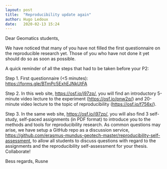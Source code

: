 ```yaml
---
layout: post
title:  "Reproducibility update again"
author: Hugo Ledoux
date:   2020-02-13 15:24
---
```


Dear Geomatics students,

We have noticed that many of you have not filled the first questionnaire on the reproducible research yet. Those of you who have not done it yet should do so as soon as possible. 

A quick reminder of all the steps that had to be taken before your P2:

Step 1. First questionnaire (<5 minutes): https://forms.gle/BTmPc5ExhEJNkUtFA

Step 2. In this web site, https://osf.io/j97zp/, you will find an introductory 5-minute video lecture to the experiment (https://osf.io/pnw2q/) and 20-minute video lecture to the topic of reproducibility (https://osf.io/f756x/). 

Step 3. In the same web site, https://osf.io/j97zp/, you will also find 3 self-study, self-paced assignments (in PDF format) to introduce you to the methods and tools for reproducibility research. As common questions may arise, we have setup a GitHub repo as a discussion service, https://github.com/erasmus-mundus-geotech-master/reproducibility-self-assessment,  to allow all students to discuss questions with regard to the assignments and the reproducibility self-assessment for your thesis. Collaborate!

Bess regards,
Rusne